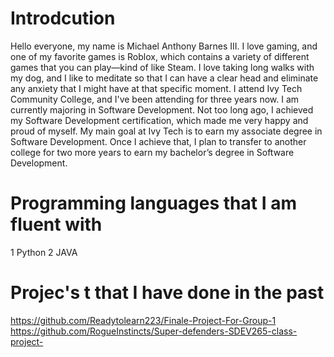 # Introdcution 
Hello everyone, my name is Michael Anthony Barnes III. I love gaming, and one of my favorite games is Roblox, which contains a variety of different games that you can play—kind of like Steam. I love taking long walks with my dog, and I like to meditate so that I can have a clear head and eliminate any anxiety that I might have at that specific moment. I attend Ivy Tech Community College, and I've been attending for three years now. I am currently majoring in Software Development. Not too long ago, I achieved my Software Development certification, which made me very happy and proud of myself. My main goal at Ivy Tech is to earn my associate degree in Software Development. Once I achieve that, I plan to transfer to another college for two more years to earn my bachelor’s degree in Software Development. 

# Programming languages  that I am fluent with 
1 Python 
2  JAVA 

# Projec's t that I have done in the past 
https://github.com/Readytolearn223/Finale-Project-For-Group-1 
https://github.com/RogueInstincts/Super-defenders-SDEV265-class-project- 


